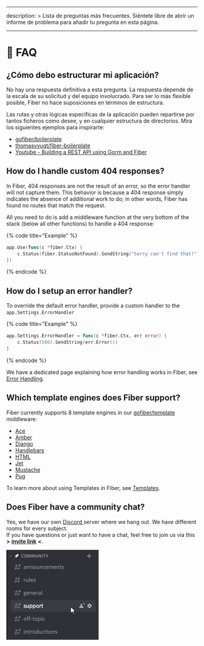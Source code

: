 - - -
description: > Lista de preguntas más frecuentes. Siéntete libre de abrir un informe de problema para añadir tu pregunta en esta página.
- - -

# 🤔 FAQ

## ¿Cómo debo estructurar mi aplicación?

No hay una respuesta definitiva a esta pregunta. La respuesta depende de la escala de su solicitud y del equipo involucrado. Para ser lo más flexible posible, Fiber no hace suposiciones en términos de estructura.

Las rutas y otras lógicas específicas de la aplicación pueden repartirse por tantos ficheros como desee, y en cualquier estructura de directorios. Mira los siguientes ejemplos para inspirarte:

* [gofiber/boilerplate](https://github.com/gofiber/boilerplate)
* [thomasvvugt/fiber-boilerplate](https://github.com/thomasvvugt/fiber-boilerplate)
* [Youtube - Building a REST API using Gorm and Fiber](https://www.youtube.com/watch?v=Iq2qT0fRhAA)

## How do I handle custom 404 responses?

In Fiber, 404 responses are not the result of an error, so the error handler will not capture them. This behavior is because a 404 response simply indicates the absence of additional work to do; in other words, Fiber has found no routes that match the request.

All you need to do is add a middleware function at the very bottom of the stack \(below all other functions\) to handle a 404 response:

{% code title="Example" %}
```go
app.Use(func(c *fiber.Ctx) {
    c.Status(fiber.StatusNotFound).SendString("Sorry can't find that!")
})
```
{% endcode %}

## How do I setup an error handler?

To override the default error handler, provide a custom handler to the `app.Settings.ErrorHandler`

{% code title="Example" %}
```go
app.Settings.ErrorHandler = func(c *fiber.Ctx, err error) {
    c.Status(500).SendString(err.Error())
}
```
{% endcode %}

We have a dedicated page explaining how error handling works in Fiber, see [Error Handling](error-handling.md).

## Which template engines does Fiber support?

Fiber currently supports 8 template engines in our [gofiber/template](https://github.com/gofiber/template) middleware:

* [Ace](https://github.com/yosssi/ace)
* [Amber](https://github.com/eknkc/amber)
* [Django](https://github.com/flosch/pongo2)
* [Handlebars](https://github.com/aymerick/raymond)
* [HTML](https://golang.org/pkg/html/template/)
* [Jet](https://github.com/CloudyKit/jet)
* [Mustache](https://github.com/cbroglie/mustache)
* [Pug](https://github.com/Joker/jade)

To learn more about using Templates in Fiber, see [Templates](templates.md).

## Does Fiber have a community chat?

Yes, we have our own [Discord ](https://gofiber.io/discord)server where we hang out. We have different rooms for every subject.  
If you have questions or just want to have a chat, feel free to join us via this **&gt;** [**invite link**](https://gofiber.io/discord) **&lt;**.

![](.gitbook/assets/2020-06-08-03_06_27-support-discord.png)

